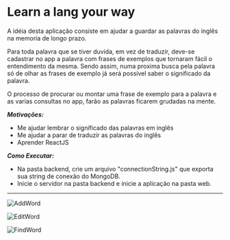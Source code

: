 #  Learn a lang your way

A idéia desta aplicação consiste em ajudar a guardar as palavras do inglês na memoria de longo prazo.

Para toda palavra que se tiver duvida, em vez de traduzir, deve-se cadastrar no app a palavra com frases de exemplos que tornaram fácil o entendimento da mesma. 
Sendo assim, numa proxima busca pela palavra só de olhar as frases de exemplo já será possível saber o significado da palavra.

O processo de procurar ou montar uma frase de exemplo para a palavra e as varias consultas no app, farão as palavras ficarem grudadas na mente.


***Motivações:***
- Me ajudar lembrar o significado das palavras em inglês
- Me ajudar a parar de traduzir as palavras do inglês
- Aprender ReactJS

***Como Executar:***
- Na pasta backend, crie um arquivo "connectionString.js" que exporta sua string de conexão do MongoDB.
- Inicie o servidor na pasta backend e inicie a aplicação na pasta web. 

---


![AddWord](https://user-images.githubusercontent.com/40338966/90661747-ed37af80-e21d-11ea-8fd7-20b080bad7cb.gif)

![EditWord](https://user-images.githubusercontent.com/40338966/90661835-06d8f700-e21e-11ea-823b-a09b55eaa056.gif)

![FindWord](https://user-images.githubusercontent.com/40338966/90661864-10625f00-e21e-11ea-8e5d-17de0a8b656e.gif)
